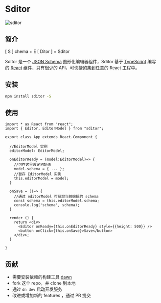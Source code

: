 # Sditor

![sditor](https://img.alicdn.com/tfs/TB1pHK_QCzqK1RjSZPcXXbTepXa-1942-772.png)

## 简介 

[ S ] chema + E [ Ditor ] = Sditor

Sditor 是一个 [JSON Schema](http://json-schema.org/) 图形化编辑器组件，Sditor 基于 [TypeScript](https://www.typescriptlang.org/) 编写的 [React](https://reactjs.org/) 组件，只有很少的 API，可快捷的集到任意的 React 工程中。

## 安装

```bash
npm install sditor -S
```

## 使用

```tsx
import * as React from "react";
import { Editor, EditorModel } from "sditor";

export class App extends React.Component {
  
  //EditorModel 实例
  editorModel: EditorModel;

  onEditorReady = (model:EditorModel)=> {
    //可在这里设定初始值
    model.schema = { ... };
    //暂存 EditorModel 实例
    this.editorModel = model;
  }

  onSave = ()=> {
    //通过 editorModel 可获取当前编辑的 schema
    const schema = this.editorModel.schema;
    console.log('schema', schema);
  }

  render () {
    return <div>
      <Editor onReady={this.onEditorReady} style={{height: 500}} />
      <button onClick={this.onSave}>Save</button>
    </div>;
  }
  
}
```

## 贡献

- 需要安装依赖的构建工具 [dawn](https://github.com/alibaba/dawn)
- fork 这个 repo，并 clone 到本地
- 通过 `dn dev` 启动开发服务
- 改进或增加新的 features ，通过 PR 提交